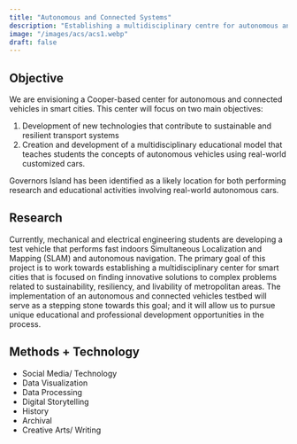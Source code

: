 ```yaml
---
title: "Autonomous and Connected Systems"
description: "Establishing a multidisciplinary centre for autonomous and connected vehicles in smart cities."
image: "/images/acs/acs1.webp"
draft: false
---
```


## Objective

We are envisioning a Cooper-based center for autonomous and connected vehicles in smart cities. This center will focus on two main objectives:

1) Development of new technologies that contribute to sustainable and resilient transport systems
​
2) Creation and development of a multidisciplinary educational model that teaches students the concepts of autonomous vehicles using real-world customized cars.
​

Governors Island has been identified as a likely location for both performing research and educational activities involving real-world autonomous cars.

## Research


Currently, mechanical and electrical engineering students are developing a test vehicle that performs fast indoors Simultaneous Localization and Mapping (SLAM) and autonomous navigation. The primary goal of this project is to work towards establishing a multidisciplinary center for smart cities that is focused on finding innovative solutions to complex problems related to sustainability, resiliency, and livability of metropolitan areas. The implementation of an autonomous and connected vehicles testbed will serve as a stepping stone towards this goal; and it will allow us to pursue unique educational and professional development opportunities in the process.

## Methods + Technology



* Social Media/ Technology
* Data Visualization
* Data Processing
* Digital Storytelling
* History
* Archival
* Creative Arts/ Writing

